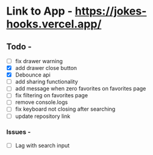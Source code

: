 # Link to App - https://jokes-hooks.vercel.app/

## Todo -

- [ ] fix drawer warning
- [x] add drawer close button
- [x] Debounce api
- [ ] add sharing functionality
- [ ] add message when zero favorites on favorites page
- [ ] fix filtering on favorites page
- [ ] remove console.logs
- [ ] fix keyboard not closing after searching
- [ ] update repository link

### Issues -

- [ ] Lag with search input
